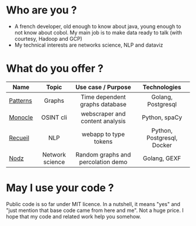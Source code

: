 # Who are you ? 

* A french developer, old enough to know about java, young enough to not know about cobol. My main job is to make data ready to talk (with courtesy, Hadoop and GCP)
* My technical interests are networks science, NLP and dataviz

# What do you offer ? 

|   Name   |   Topic  |  Use case / Purpose | Technologies |
|---    |:-:  |:-:  |:-:   |
| [Patterns](https://github.com/zefrenchwan/patterns) | Graphs | Time dependent graphs database | Golang, Postgresql |
| [Monocle](https://github.com/zefrenchwan/monocle) | OSINT cli | webscraper and content analysis | Python, spaCy |
| [Recueil](https://github.com/zefrenchwan/recueil) | NLP | webapp to type tokens | Python, Postgresql, Docker |
| [Nodz](https://github.com/zefrenchwan/nodz) | Network science | Random graphs and percolation  demo | Golang, GEXF |

# May I use your code ? 

Public code is so far under MIT licence. 
In a nutshell, it means "yes" and "just mention that base code came from here and me". Not a huge price. 
I hope that my code and related work help you somehow. 
